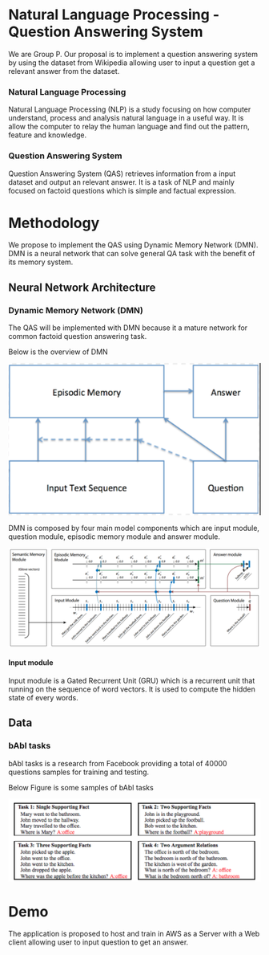 
# Natural Language Processing - Question Answering System

We are Group P. Our proposal is to implement a question answering system by using the dataset from Wikipedia allowing user to input a question get a relevant answer from the dataset.

### Natural Language Processing

Natural Language Processing (NLP) is a study focusing on how computer understand, process and analysis natural language in a useful way. It is allow the computer to relay the human language and find out the pattern, feature and knowledge.

### Question Answering System

Question Answering System (QAS) retrieves information from a input dataset and output an relevant answer. It is a task of NLP and mainly focused on factoid questions which is simple and factual expression.

# Methodology

We propose to implement the QAS using Dynamic Memory Network (DMN). DMN is a neural network that can solve general QA task with the benefit of its memory system.

## Neural Network Architecture

### Dynamic Memory Network (DMN)

The QAS will be implemented with DMN because it a mature network for common factoid question answering task.

Below is the overview of DMN

![alt text](https://github.com/nyau0115/comp7404/blob/master/Overview%20of%20DMN%20modules.png?raw=true "Overview of DMN modules")

DMN is composed by four main model components which are input module, question module, episodic memory module and answer module.

![alt text](https://github.com/nyau0115/comp7404/blob/master/Question%20from%20the%20bAbI%20tasks.png?raw=true "Overview of DMN modules")
#### Input module

Input module is a Gated Recurrent Unit (GRU) which is a recurrent unit that running on the sequence of word vectors. It is used to compute the hidden state of every words.

## Data

### bAbI tasks

bAbl tasks is a research from Facebook providing a total of 40000 questions samples for training and testing.

Below Figure is some samples of bAbl tasks

![alt text](https://github.com/nyau0115/comp7404/blob/master/bAbl%20task.png?raw=true "Overview of DMN modules")

# Demo

The application is proposed to host and train in AWS as a Server with a Web client allowing user to input question to get an answer.

